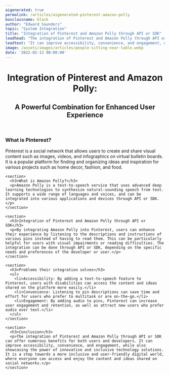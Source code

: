 ```yaml
---
aigenerated: true
permalink: /articles/aigenerated-pinterest-amazon-polly
boxclassname: black
author: "Edward Saunders"
topic: "System Integration"
title: "Integration of Pinterest and Amazon Polly through API or SDK"
leadhead: "The integration of Pinterest and Amazon Polly through API or SDK can offer numerous benefits for both users and developers"
leadtext: "It can improve accessibility, convenience, and engagement, while also showcasing the power of innovative and inclusive technology solutions. It is a step towards a more inclusive and user-friendly digital world, where everyone can access and enjoy the content and ideas shared on social networks."
image: /assets/images/articles/people-sitting-near-table.webp
date: '2022-02-13 00:00:00'
---
```

<div class="arttext">  <header>
    <h1>Integration of Pinterest and Amazon Polly:</h1>
    <h2>A Powerful Combination for Enhanced User Experience</h2>
  </header>

  <main>
    <section>
      <h3>What is Pinterest?</h3>
      <p>Pinterest is a social network that allows users to create and share visual content such as images, videos, and infographics on virtual bulletin boards. It is a popular platform for finding and organizing ideas and inspiration for various projects such as home decor, fashion, and food.</p>
    </section>

    <section>
      <h3>What is Amazon Polly?</h3>
      <p>Amazon Polly is a text-to-speech service that uses advanced deep learning technologies to synthesize natural-sounding speech from text. It supports a wide range of languages and voices, and can be integrated into various applications and devices through API or SDK.</p>
    </section>

    <section>
      <h3>Integration of Pinterest and Amazon Polly through API or SDK</h3>
      <p>By integrating Amazon Polly into Pinterest, users can enhance their experience by listening to the descriptions and instructions of various pins instead of having to read them. This can be particularly helpful for users with visual impairments or reading difficulties. The integration can be done through API or SDK, depending on the specific needs and preferences of the developer or user.</p>
    </section>

    <section>
      <h3>Problems their integration solves</h3>
      <ul>
        <li>Accessibility: By adding a text-to-speech feature to Pinterest, users with disabilities can access the content and ideas shared on the platform more easily.</li>
        <li>Convenience: Listening to pin descriptions can save time and effort for users who prefer to multitask or are on-the-go.</li>
        <li>Engagement: By adding audio to pins, Pinterest can increase user engagement and retention, as well as attract new users who prefer audio over text.</li>
      </ul>
    </section>

    <section>
      <h3>Conclusion</h3>
      <p>The integration of Pinterest and Amazon Polly through API or SDK can offer numerous benefits for both users and developers. It can improve accessibility, convenience, and engagement, while also showcasing the power of innovative and inclusive technology solutions. It is a step towards a more inclusive and user-friendly digital world, where everyone can access and enjoy the content and ideas shared on social networks.</p>
    </section>
  </main>
</div>